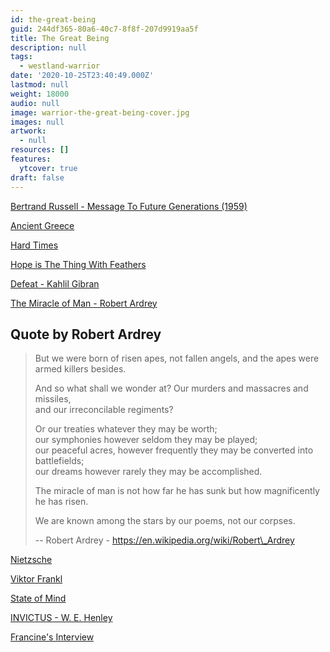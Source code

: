 ```yaml
---
id: the-great-being
guid: 244df365-80a6-40c7-8f8f-207d9919aa5f
title: The Great Being
description: null
tags:
  - westland-warrior
date: '2020-10-25T23:40:49.000Z'
lastmod: null
weight: 18000
audio: null
image: warrior-the-great-being-cover.jpg
images: null
artwork:
  - null
resources: []
features:
  ytcover: true
draft: false
---
```


[Bertrand Russell - Message To Future Generations (1959)](https://www.youtube.com/watch?v=ihaB8AFOhZo "Play Video")

[Ancient Greece](https://www.youtube.com/watch?v=1mZYOhYDQog "Play Video")

[Hard Times](https://www.youtube.com/watch?v=iKsbutYbQ6Y "Play Video")

[Hope is The Thing With Feathers](https://www.youtube.com/watch?v=-TbqRaBY9K0 "Play Video")

[Defeat - Kahlil Gibran](https://www.youtube.com/watch?v=JE8taOWjVbc "Play Video")

[The Miracle of Man - Robert Ardrey](https://www.youtube.com/watch?v=tcFfk0Q6Vis "Play Video")

## Quote by Robert Ardrey

> But we were born of risen apes, not fallen angels, and the apes were armed killers besides.
>
> And so what shall we wonder at? Our murders and massacres and missiles,\
> and our irreconcilable regiments?
>
> Or our treaties whatever they may be worth;\
> our symphonies however seldom they may be played;\
> our peaceful acres, however frequently they may be converted into battlefields;\
> our dreams however rarely they may be accomplished.
>
> The miracle of man is not how far he has sunk but how magnificently he has risen.
>
> We are known among the stars by our poems, not our corpses.
>
> \-- Robert Ardrey - https://en.wikipedia.org/wiki/Robert\_Ardrey

[Nietzsche](https://www.youtube.com/watch?v=4WkcYaAecOQ "Play Video")

[Viktor Frankl](https://www.youtube.com/watch?v=FvYAKSXl89c "Play Video")

[State of Mind](https://www.youtube.com/watch?v=m5HKMfRzEgM "Play Video")

[INVICTUS - W. E. Henley](https://www.youtube.com/watch?v=JeXKWMA1CcY "Play Video")

[Francine's Interview](https://www.youtube.com/watch?v=gXGfngjmwLA "Play Video")
